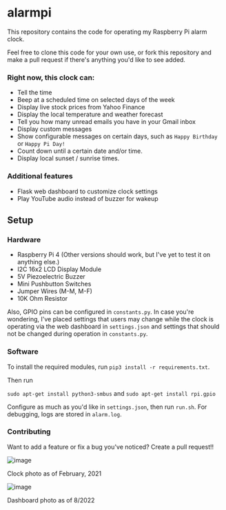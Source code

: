 # alarmpi
This repository contains the code for operating my Raspberry Pi alarm clock.

Feel free to clone this code for your own use, or fork this repository and make a pull request if there's anything you'd like to see added.


### Right now, this clock can:
- Tell the time
- Beep at a scheduled time on selected days of the week
- Display live stock prices from Yahoo Finance
- Display the local temperature and weather forecast 
- Tell you how many unread emails you have in your Gmail inbox
- Display custom messages
- Show configurable messages on certain days, such as ```Happy Birthday``` or ```Happy Pi Day!```
- Count down until a certain date and/or time.
- Display local sunset / sunrise times.

### Additional features
- Flask web dashboard to customize clock settings
- Play YouTube audio instead of buzzer for wakeup

## Setup

### Hardware
- Raspberry Pi 4 (Other versions should work, but I've yet to test it on anything else.)
- I2C 16x2 LCD Display Module
- 5V Piezoelectric Buzzer
- Mini Pushbutton Switches
- Jumper Wires (M-M, M-F)
- 10K Ohm Resistor

Also, GPIO pins can be configured in ```constants.py```. In case you're wondering,
I've placed settings that users may change while the clock is operating via the web dashboard in ```settings.json``` and settings that should not be changed during operation in ```constants.py```.

### Software
To install the required modules, run ```pip3 install -r requirements.txt```.

Then run

```sudo apt-get install python3-smbus``` and 
```sudo apt-get install rpi.gpio```

Configure as much as you'd like in ```settings.json```, then run ```run.sh```. For debugging, logs are stored in ```alarm.log```.


### Contributing
Want to add a feature or fix a bug you've noticed? Create a pull request!!

![image](https://i.imgur.com/kwc1tPG.jpg)

Clock photo as of February, 2021



![image](https://i.imgur.com/DcT7nkX.png)


Dashboard photo as of 8/2022


